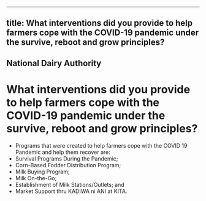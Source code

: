 --- 
 title: What interventions did you provide to help farmers cope with the COVID-19 pandemic under the survive, reboot and grow principles?
 ---

## National Dairy Authority

# What interventions did you provide to help farmers cope with the COVID-19 pandemic under the survive, reboot and grow principles?


 - Programs that were created to help farmers cope with the COVID 19 Pandemic and help them recover are:
 - Survival Programs During the Pandemic;
 - Corn-Based Fodder Distribution Program;
 - Milk Buying Program;
 - Milk On-the-Go;
 - Establishment of Milk Stations/Outlets; and
 - Market Support thru KADIWA ni ANI at KITA.
